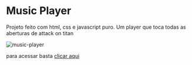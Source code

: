 # Music Player

Projeto feito com html, css e javascript puro.
Um player que toca todas as aberturas de attack on titan

![music-player](https://user-images.githubusercontent.com/122728865/216630025-e73c3750-8c1a-4ae3-8e5f-5534c3278213.gif)

para acessar basta [clicar aqui](https://arthur-gsilva.github.io/projetos-javascript/music-player/)
